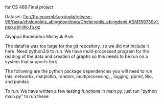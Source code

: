 for CS 466 Final project

Dataset: ftp://ftp.ensembl.org/pub/release-96/fasta/chelonoidis_abingdonii/pep/Chelonoidis_abingdonii.ASM359739v1.pep.abinitio.fa.gz 

Aiyappa Kodendera
Minhyuk Park

The datafile was too large for the git repository, so we did not include it here.
Need python3.6 to run. We have multi-processed program for the reading of the data and creation of graphs so this needs to be run on a system that supports fork.

The following are the python package dependencies you will need to run this: networkx, matplotlib, random, multiprocessing, , logging, pprint, Bio, and pandas

To run:
We have written a few testing functions in main.py. just run "python main.py" to run these